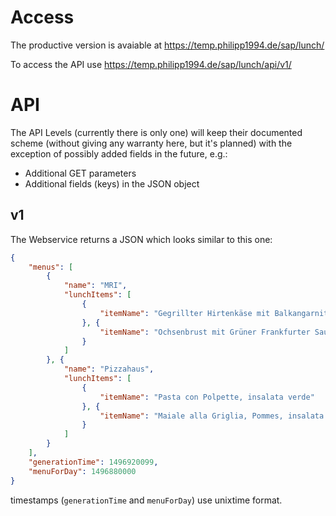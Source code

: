 # Access
The productive version is avaiable at https://temp.philipp1994.de/sap/lunch/

To access the API use https://temp.philipp1994.de/sap/lunch/api/v1/

# API
The API Levels (currently there is only one) will keep their documented scheme (without giving any warranty here, but it's planned) with the exception of possibly added fields in the future, e.g.:
* Additional GET parameters
* Additional fields (keys) in the JSON object

## v1
The Webservice returns a JSON which looks similar to this one:
```json
{
	"menus": [
    	{
    		"name": "MRI",
    		"lunchItems": [
        		{
        			"itemName": "Gegrillter Hirtenkäse mit Balkangarnitur und Bulgur"
        		}, {
        			"itemName": "Ochsenbrust mit Grüner Frankfurter Sauce und Bratkartoffel"
        		}
    		]
    	}, {
    		"name": "Pizzahaus",
    		"lunchItems": [
        		{
        			"itemName": "Pasta con Polpette, insalata verde"
        		}, {
        			"itemName": "Maiale alla Griglia, Pommes, insalata verde"
        		}
    		]
    	}
	],
	"generationTime": 1496920099,
	"menuForDay": 1496880000
}
```
timestamps (`generationTime` and `menuForDay`) use unixtime format.
